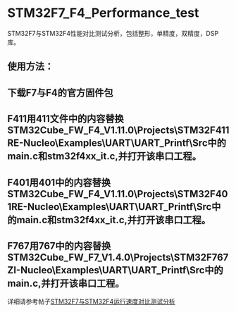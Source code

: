 ﻿# STM32F7_F4_Performance_test
STM32F7与STM32F4性能对比测试分析，包括整形，单精度，双精度，DSP库。
## 使用方法：
下载F7与F4的官方固件包
-------------
F411用411文件中的内容替换STM32Cube_FW_F4_V1.11.0\Projects\STM32F411RE-Nucleo\Examples\UART\UART_Printf\Src中的main.c和stm32f4xx_it.c,并打开该串口工程。
--------------
F401用401中的内容替换STM32Cube_FW_F4_V1.11.0\Projects\STM32F401RE-Nucleo\Examples\UART\UART_Printf\Src中的main.c和stm32f4xx_it.c,并打开该串口工程。
---------------
F767用767中的内容替换STM32Cube_FW_F7_V1.4.0\Projects\STM32F767ZI-Nucleo\Examples\UART\UART_Printf\Src中的main.c,并打开该串口工程。
----------------
详细请参考帖子[STM32F7与STM32F4运行速度对比测试分析](http://bbs.21ic.com/forum.php?mod=viewthread&tid=1622796&page=1&extra=#pid7214570)

